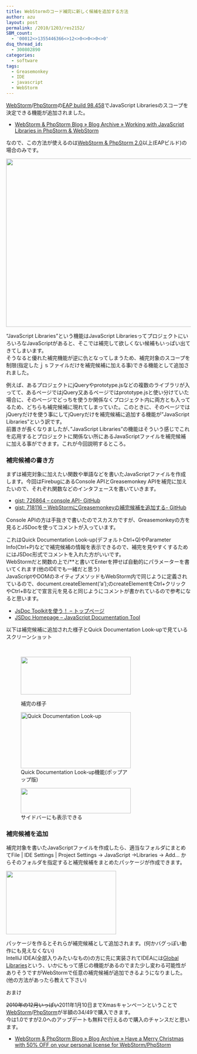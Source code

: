 ```yaml
---
title: WebStormのコード補完に新しく候補を追加する方法
author: azu
layout: post
permalink: /2010/1203/res2152/
SBM_count:
  - '00012<>1355446366<>12<>0<>0<>0<>0'
dsq_thread_id:
  - 300802890
categories:
  - software
tags:
  - Greasemonkey
  - IDE
  - javascript
  - WebStorm
---
```

[WebStorm][1]/[PhpStorm][2]の[EAP build 98.458][3]でJavaScript Librariesのスコープを決定できる機能が追加されました。

*   [WebStorm & PhpStorm Blog » Blog Archive » Working with JavaScript Libraries in PhpStorm & WebStorm][4]

なので、この方法が使えるのは[WebStorm & PhpStorm 2.0][5]以上(EAPビルド)の場合のみです。

<!--more-->

  
[<img class="alignnone size-full wp-image-2153" title="JS_libraries" src="https://efcl.info/wp-content/uploads/2010/12/JS_libraries.png" alt="" width="604" height="459" />][6]

&#8220;JavaScript Libraries&#8221;という機能はJavaScript LibrariesってプロジェクトにいろいろなJavaScriptがあると、そこでは補完して欲しくない候補もいっぱい出てきてしまいます。  
そうなると優れた補完機能が逆に仇となってしまうため、補完対象のスコープを制限(指定したｊｓファイルだけを補完候補に加える事)できる機能として追加されました。

例えば、あるプロジェクトにjQueryやprototype.jsなどの複数のライブラリが入ってて、あるページではjQuery又あるページではprototype.jsと使い分けていた場合に、そのページでどっちを使うか関係なくプロジェクト内に両方とも入ってるため、どちらも補完候補に現れてしまっていた。このときに、そのページではjQueryだけを使う事にしてjQueryだけを補完候補に追加する機能が&#8221;JavaScript Libraries&#8221;という訳です。  
前置きが長くなりましたが、&#8221;JavaScript Libraries&#8221;の機能はそういう感じでこれを応用するとプロジェクトに関係ない所にあるJavaScriptファイルを補完候補に加える事ができます。これが今回説明するところ。

### 補完候補の書き方

まずは補完対象に加えたい関数や単語などを書いたJavaScriptファイルを作成します。今回はFirebugにあるConsole APIとGreasemonkey APIを補完に加えたいので、それぞれ関数などのインタフェースを書いていきます。

*   [gist: 726864 &#8211; console API- GitHub][7]
*   [gist: 718116 &#8211; WebStormにGreasemonkeyの補完候補を追加する- GitHub][8]

Console APIの方は手抜きで書いたのでスカスカですが、Greasemonkeyの方を見るとJSDocを使ってコメントが入っています。



これはQuick Documentation Look-up(デフォルトCtrl+Q)やParameter Info(Ctrl+P)などで補完候補の情報を表示できるので、補完を見やすくするためにはJSDoc形式でコメントを入れた方がいいです。  
WebStormだと関数の上で/**と書いてEnterを押せば自動的にパラメーターを書いてくれます(他のIDEでも一緒だと思う)  
JavaScriptやDOMのネイティブメソッドもWebStorm内で同じように定義されているので、document.createElement(&#8216;a&#8217;);のcreateElementをCtrl+クリックやCtrl+Bなどで宣言元を見ると同じようにコメントが書かれているので参考になると思います。

*   [JsDoc Toolkitを使う！ &#8211; トップページ][9]
*   [JSDoc Homepage &#8211; JavaScript Documentation Tool][10]

以下は補完候補に追加された様子とQuick Documentation Look-upで見ているスクリーンショット

<br class="spacer_" /><figure id="attachment_2154" style="width: 300px;" class="wp-caption alignnone">

[<img class="size-medium wp-image-2154" title="ss-2010-12-03-5" src="https://efcl.info/wp-content/uploads/2010/12/ss-2010-12-03-5-300x103.png" alt="" width="300" height="103" />][11]<figcaption class="wp-caption-text">補完の様子</figcaption></figure> <figure id="attachment_2155" style="width: 300px;" class="wp-caption alignnone">[<img class="size-medium wp-image-2155" title="ss-2010-12-03-6" src="https://efcl.info/wp-content/uploads/2010/12/ss-2010-12-03-6-300x153.png" alt="Quick Documentation Look-up" width="300" height="153" />][12]<figcaption class="wp-caption-text">Quick Documentation Look-up機能(ポップアップ版)</figcaption></figure> <figure id="attachment_2156" style="width: 300px;" class="wp-caption alignnone">[<img class="size-medium wp-image-2156" title="ss-2010-12-03-7" src="https://efcl.info/wp-content/uploads/2010/12/ss-2010-12-03-7-300x69.png" alt="" width="300" height="69" />][13]<figcaption class="wp-caption-text">サイドバーにも表示できる</figcaption></figure> 
### 補完候補を追加

補完対象を書いたJavaScriptファイルを作成したら、適当なフォルダにまとめてFile | IDE Settings | Project Settings -> JavaScript ->Libraries -> Add… からそのフォルダを指定すると補完候補をまとめたパッケージが作成できます。

[<img class="alignnone size-medium wp-image-2157" title="ss-2010-12-03-4" src="https://efcl.info/wp-content/uploads/2010/12/ss-2010-12-03-4-300x173.png" alt="" width="300" height="173" />][14]

パッケージを作るとそれらが補完候補として追加されます。(何かバグっぽい動作にも見えなくない)  
IntelliJ IDEA(全部入りみたいなもの)の方に先に実装されてIDEAには[Global Libraries][15]という、いかにもって感じの機能があるのでまた少し変わる可能性がありそうですがWebStormで任意の補完候補が追加できるようになりました。  
(他の方法があったら教えて下さい)

おまけ

<span style="text-decoration: line-through;">2010年の12月いっぱい</span>2011年1月10日までXmasキャンペーンということで[WebStorm][16]/[PhpStorm][17]が半額の$34/$49で購入できます。  
今は1.0ですが2.0へのアップデートも無料で行えるので購入のチャンスだと思います。

*   [WebStorm & PhpStorm Blog » Blog Archive » Have a Merry Christmas with 50% OFF on your personal license for WebStorm/PhpStorm][18]

 [1]: http://www.jetbrains.com/webstorm/
 [2]: http://www.jetbrains.com/phpstorm/
 [3]: http://blogs.jetbrains.com/webide/2010/11/phpstorm-webstorm-2-0-eap-build-98-458/
 [4]: http://blogs.jetbrains.com/webide/2010/11/working-with-javascript-libraries-in-phpstorm-webstorm/
 [5]: http://confluence.jetbrains.net/display/WI/Web+IDE+EAP
 [6]: https://efcl.info/wp-content/uploads/2010/12/JS_libraries.png
 [7]: https://gist.github.com/726864
 [8]: https://gist.github.com/718116
 [9]: http://www12.atwiki.jp/aias-jsdoctoolkit/pages/1.html
 [10]: http://jsdoc.sourceforge.net/
 [11]: https://efcl.info/wp-content/uploads/2010/12/ss-2010-12-03-5.png
 [12]: https://efcl.info/wp-content/uploads/2010/12/ss-2010-12-03-6.png
 [13]: https://efcl.info/wp-content/uploads/2010/12/ss-2010-12-03-7.png
 [14]: https://efcl.info/wp-content/uploads/2010/12/ss-2010-12-03-4.png
 [15]: http://blogs.jetbrains.com/idea/2010/11/javascript-libraries-in-intellij-idea-10/?utm_source=feedburner&utm_medium=feed&utm_campaign=Feed:%20jetbrains_intellijidea%20%28JetBrains%20IntelliJ%20IDEA%20Blog%29&utm_content=Google%20Reader
 [16]: http://www.jetbrains.com/webstorm/buy/index.jsp
 [17]: http://www.jetbrains.com/phpstorm/buy/index.jsp
 [18]: http://blogs.jetbrains.com/webide/2010/11/have-a-merry-christmas-with-50-off-on-your-personal-license-for-webstormphpstorm/
